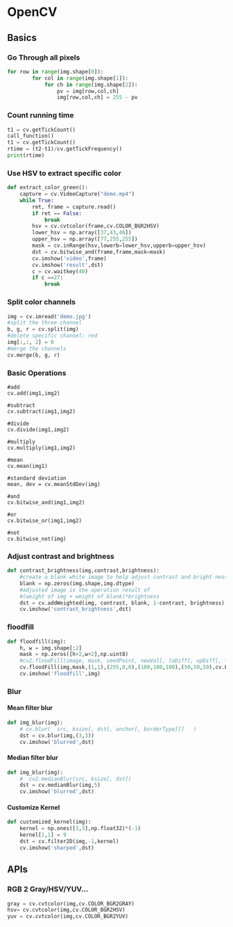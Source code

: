 # OpenCV

## Basics

### Go Through all pixels

```python
for row in range(img.shape[0]):
        for col in range(img.shape[1]):
            for ch in range(img.shape[2]):
                pv = img[row,col,ch]
                img[row,col,ch] = 255 - pv
```

### Count running time

```python
t1 = cv.getTickCount()
call_function()
t1 = cv.getTickCount()
rtime = (t2-t1)/cv.getTickFrequency()
print(rtime)
```

### Use HSV to extract specific color

```python
def extract_color_green():
    capture = cv.VideoCapture("demo.mp4")
    while True:
        ret, frame = capture.read()
        if ret == False:
            break
        hsv = cv.cvtcolor(frame,cv.COLOR_BGR2HSV)
        lower_hsv = np.array([37,43,46])
        upper_hsv = np.array([77,255,255])
        mask = cv.inRange(hsv,lowerb=lower_hsv,upperb=upper_hsv)
        dst = cv.bitwise_and(frame,frame,mask=mask)
        cv.imshow('video',frame)
        cv.imshow('result',dst)
        c = cv.waitkey(40)
        if c ==27:
            break
```

### Split color channels

```python
img = cv.imread('demo.jpg')
#split the three channel
b, g, r = cv.split(img)
#delete specific channel: red
img[:,:, 2] = 0
#merge the channels
cv.merge(b, g, r)
```

### Basic Operations

```text
#add
cv.add(img1,img2)

#subtract
cv.subtract(img1,img2)

#divide
cv.divide(img1,img2)

#multiply
cv.multiply(img1,img2)

#mean
cv.mean(img1)

#standard deviation
mean, dev = cv.meanStdDev(img)

#and
cv.bitwise_and(img1,img2)

#or
cv.bitwise_or(img1,img2)

#not
cv.bitwise_not(img)
```

### Adjust contrast and brightness

```python
def contrast_brightness(img,contrast,brightness):
    #create a blank white image to help adjust contrast and bright ness
    blank = np.zeros(img.shape,img.dtype)
    #adjusted image is the operation result of 
    #(weight of img + weight of blank)*brightness
    dst = cv.addWeighted(img, contrast, blank, 1-contrast, brightness)
    cv.imshow('contrast_brightness',dst)
```

### floodfill

```python
def floodfill(img):
    h, w = img.shape[:2]
    mask = np.zeros([h+2,w+2],np.uint8)
    #cv2.floodFill(image, mask, seedPoint, newVal[, loDiff[, upDiff[, flags]]])
    cv.floodFill(img,mask,(1,1),(255,0,0),(100,100,100),(50,50,50),cv.FLOODFILL_FIXED_RANGE)
    cv.imshow('floodfill',img)
```

### Blur

#### Mean filter blur

```python
def img_blur(img):
    # cv.blur(	src, ksize[, dst[, anchor[, borderType]]]	)
    dst = cv.blur(img,(3,3))
    cv.imshow('blurred',dst)
```

#### Median filter blur

```python
def img_blur(img):
    #  cv2.medianBlur(src, ksize[, dst])
    dst = cv.medianBlur(img,5)
    cv.imshow('blurred',dst)
```

#### Customize Kernel

```python
def customized_kernel(img):
    kernel = np.ones([3,3],np.float32)*(-1)
    kernel[1,1] = 9
    dst = cv.filter2D(img,-1,kernel)
    cv.imshow('sharped',dst)
```

## APIs

### RGB 2 Gray/HSV/YUV...

```python
gray = cv.cvtcolor(img,cv.COLOR_BGR2GRAY)
hsv= cv.cvtcolor(img,cv.COLOR_BGR2HSV)
yuv = cv.cvtcolor(img,cv.COLOR_BGR2YUV)
```



